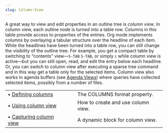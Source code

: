 ```yaml
---
slug: Column-View
---
```


A great way to view and edit properties in an outline tree is *column view*. In column view, each outline node is turned into a table row. Columns in this table provide access to properties of the entries. Org mode implements columns by overlaying a tabular structure over the headline of each item. While the headlines have been turned into a table row, you can still change the visibility of the outline tree. For example, you get a compact table by switching to “contents" view—`S-TAB` `S-TAB`, or simply `c` while column view is active—but you can still open, read, and edit the entry below each headline. Or, you can switch to column view after executing a sparse tree command and in this way get a table only for the selected items. Column view also works in agenda buffers (see [Agenda Views](Agenda-Views)) where queries have collected selected items, possibly from a number of files.

|                                                  |    |                                    |
| :----------------------------------------------- | -- | :--------------------------------- |
| • [Defining columns](Defining-columns)           |    | The COLUMNS format property.       |
| • [Using column view](Using-column-view)         |    | How to create and use column view. |
| • [Capturing column view](Capturing-column-view) |    | A dynamic block for column view.   |
